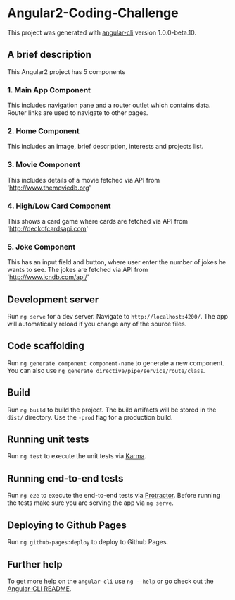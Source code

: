 # Angular2-Coding-Challenge

This project was generated with [angular-cli](https://github.com/angular/angular-cli) version 1.0.0-beta.10.

## A brief description
This Angular2 project has 5 components
### 1. Main App Component
This includes navigation pane and a router outlet which contains data. Router links are used to navigate to other pages.
### 2. Home Component
This includes an image, brief description, interests and projects list.
### 3. Movie Component
This includes details of a movie fetched via API from 'http://www.themoviedb.org'
### 4. High/Low Card Component
This shows a card game where cards are fetched via API from 'http://deckofcardsapi.com'
### 5. Joke Component
This has an input field and button, where user enter the number of jokes he wants to see. The jokes are fetched via API from 'http://www.icndb.com/api/'


## Development server

Run `ng serve` for a dev server. Navigate to `http://localhost:4200/`. The app will automatically reload if you change any of the source files.

## Code scaffolding

Run `ng generate component component-name` to generate a new component. You can also use `ng generate directive/pipe/service/route/class`.

## Build

Run `ng build` to build the project. The build artifacts will be stored in the `dist/` directory. Use the `-prod` flag for a production build.

## Running unit tests

Run `ng test` to execute the unit tests via [Karma](https://karma-runner.github.io).

## Running end-to-end tests

Run `ng e2e` to execute the end-to-end tests via [Protractor](http://www.protractortest.org/).
Before running the tests make sure you are serving the app via `ng serve`.

## Deploying to Github Pages

Run `ng github-pages:deploy` to deploy to Github Pages.

## Further help

To get more help on the `angular-cli` use `ng --help` or go check out the [Angular-CLI README](https://github.com/angular/angular-cli/blob/master/README.md).
